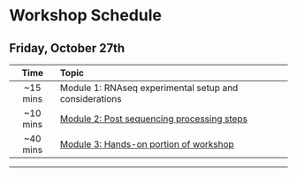 # Workshop Schedule

## Friday, October 27th 

| Time |  Topic  |  
|:-----------:|:----------| 
| ~15 mins| Module 1: RNAseq experimental setup and considerations| 
| ~10 mins| [Module 2: Post sequencing processing steps](../lectures/GuidelinesforFinalProject.pdf) | 
| ~40 mins | [Module 3: Hands-on portion of workshop](../lectures/Lecture4-MMG232.pdf) |


***